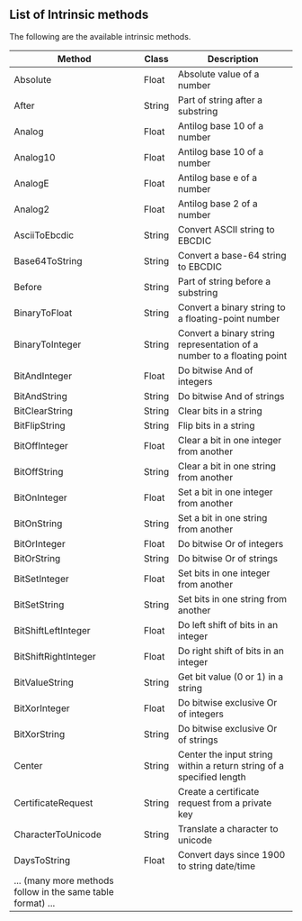 ## List of Intrinsic methods

The following are the available intrinsic methods.

| Method | Class | Description |
|---|---|---|
| Absolute | Float | Absolute value of a number |
| After | String | Part of string after a substring |
| Analog | Float | Antilog base 10 of a number |
| Analog10 | Float | Antilog base 10 of a number |
| AnalogE | Float | Antilog base e of a number |
| Analog2 | Float | Antilog base 2 of a number |
| AsciiToEbcdic | String | Convert ASCII string to EBCDIC |
| Base64ToString | String | Convert a base-64 string to EBCDIC |
| Before | String | Part of string before a substring |
| BinaryToFloat | String | Convert a binary string to a floating-point number |
| BinaryToInteger | String | Convert a binary string representation of a number to a floating point |
| BitAndInteger | Float | Do bitwise And of integers |
| BitAndString | String | Do bitwise And of strings |
| BitClearString | String | Clear bits in a string |
| BitFlipString | String | Flip bits in a string |
| BitOffInteger | Float | Clear a bit in one integer from another |
| BitOffString | String | Clear a bit in one string from another |
| BitOnInteger | Float | Set a bit in one integer from another |
| BitOnString | String | Set a bit in one string from another |
| BitOrInteger | Float | Do bitwise Or of integers |
| BitOrString | String | Do bitwise Or of strings |
| BitSetInteger | Float | Set bits in one integer from another |
| BitSetString | String | Set bits in one string from another |
| BitShiftLeftInteger | Float | Do left shift of bits in an integer |
| BitShiftRightInteger | Float | Do right shift of bits in an integer |
| BitValueString | String | Get bit value (0 or 1) in a string |
| BitXorInteger | Float | Do bitwise exclusive Or of integers |
| BitXorString | String | Do bitwise exclusive Or of strings |
| Center | String | Center the input string within a return string of a specified length |
| CertificateRequest | String | Create a certificate request from a private key |
| CharacterToUnicode | String | Translate a character to unicode |
| DaysToString | Float | Convert days since 1900 to string date/time |
| ... (many more methods follow in the same table format) ... |
